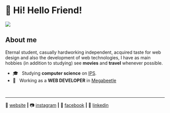 # 👋 Hi! Hello Friend!

<img src="https://img.shields.io/static/v1?label=Overview&message=RodrigoNave&color=f1f1f1&style=for-the-badge&logo=GitHub">

<h2> About me </h2>
<p>
Eternal student, casually hardworking independent, acquired taste for web design and also the development of web technologies, I have as main hobbies (in addition to studying) see <b>movies</b> and <b>travel</b> whenever possible.
</p>

- 🎓 &nbsp; Studying **computer science** on <a href="https://www.estsetubal.ips.pt/">IPS</a>. <br/>
- 💼 &nbsp; Working as a **WEB DEVELOPER** in <a href="https://megabeetle.com/">Megabeetle</a>

<br/>
<hr/>

[website]: https://rodrigonave.com/
[instagram]: https://www.instagram.com/rnc_1996/
[facebook]: https://www.facebook.com/profile.php?id=100000435016720
[linkedin]: https://www.linkedin.com/in/rodrigo-costa-b44742b2

🏡 [website][website] **|** 
📷 [instagram][instagram] **|** 
📰 [facebook][facebook] **|**
👔 [linkedin][linkedin]
